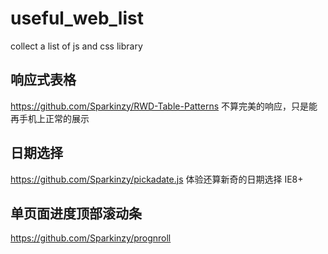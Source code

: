 # useful_web_list
collect a list of js and css library

## 响应式表格
https://github.com/Sparkinzy/RWD-Table-Patterns  不算完美的响应，只是能再手机上正常的展示


## 日期选择

https://github.com/Sparkinzy/pickadate.js   体验还算新奇的日期选择  IE8+


## 单页面进度顶部滚动条

https://github.com/Sparkinzy/prognroll
